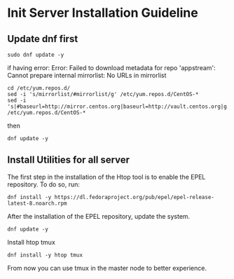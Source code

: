 # Init Server Installation Guideline 

## Update dnf first 
```
sudo dnf update -y
```

if having error: Error: Failed to download metadata for repo 'appstream': Cannot prepare internal mirrorlist: No URLs in mirrorlist
```
cd /etc/yum.repos.d/
sed -i 's/mirrorlist/#mirrorlist/g' /etc/yum.repos.d/CentOS-*
sed -i 's|#baseurl=http://mirror.centos.org|baseurl=http://vault.centos.org|g' /etc/yum.repos.d/CentOS-*
```
then
```
dnf update -y 
```

## Install Utilities for all server
The first step in the installation of the Htop tool is to enable the EPEL repository. To do so, run:
```
dnf install -y https://dl.fedoraproject.org/pub/epel/epel-release-latest-8.noarch.rpm
```

After the installation of the EPEL repository, update the system.
```
dnf update -y
```

Install htop tmux
```
dnf install -y htop tmux
```
From now you can use tmux in the master node to better experience. 
